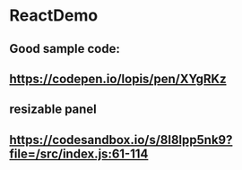# ReactDemo


## Good sample code:
## https://codepen.io/lopis/pen/XYgRKz

## resizable panel
## https://codesandbox.io/s/8l8lpp5nk9?file=/src/index.js:61-114
